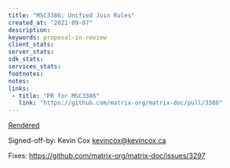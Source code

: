 ```yaml
---
title: "MSC3386: Unified Join Rules"
created_at: "2021-09-07"
description:
keywords: proposal-in-review
client_stats:
server_stats:
sdk_stats:
services_stats:
footnotes:
notes:
links:
 - title: "PR for MSC3386"
   link: "https://github.com/matrix-org/matrix-doc/pull/3386"
---
```

[Rendered](https://github.com/kevincox/matrix-doc/blob/patch-1/proposals/3386-unified-join-rules.md)

Signed-off-by: Kevin Cox <kevincox@kevincox.ca>

Fixes: https://github.com/matrix-org/matrix-doc/issues/3297
